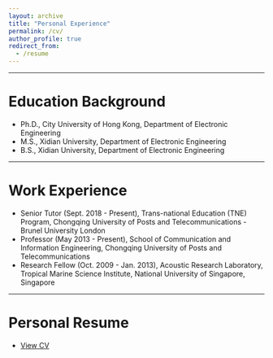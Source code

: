 ```yaml
---
layout: archive
title: "Personal Experience"
permalink: /cv/
author_profile: true
redirect_from:
  - /resume
---
```


- - -    
# Education Background 
  - Ph.D., City University of Hong Kong, Department of Electronic Engineering
  - M.S., Xidian University, Department of Electronic Engineering
  - B.S., Xidian University, Department of Electronic Engineering
   
- - -
# Work Experience 
 - Senior Tutor (Sept. 2018 - Present), Trans-national Education (TNE) Program, Chongqing University of Posts and Telecommunications - Brunel University London
 - Professor (May 2013 - Present), School of Communication and Information Engineering, Chongqing University of Posts and Telecommunications
 - Research Fellow (Oct. 2009 - Jan. 2013), Acoustic Research Laboratory, Tropical Marine Science Institute, National University of Singapore, Singapore
   
- - -  
# Personal Resume 
 - <a href="../files/resume.pdf">View CV</a>

 




